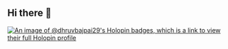 ## Hi there 👋
[![An image of @dhruvbajpai29's Holopin badges, which is a link to view their full Holopin profile](https://holopin.me/dhruvbajpai29)](https://holopin.io/@dhruvbajpai29)
<!--
**dhruvbajpai29/dhruvbajpai29** is a ✨ _special_ ✨ repository because its `README.md` (this file) appears on your GitHub profile.

Here are some ideas to get you started:

- 🔭 I’m currently working on ...
- 🌱 I’m currently learning ...
- 👯 I’m looking to collaborate on ...
- 🤔 I’m looking for help with ...
- 💬 Ask me about ...
- 📫 How to reach me: ...
- 😄 Pronouns: ...
- ⚡ Fun fact: ...
-->
